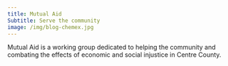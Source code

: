 ```yaml
---
title: Mutual Aid
Subtitle: Serve the community
image: /img/blog-chemex.jpg
---
```


Mutual Aid is a working group dedicated to helping the community and combating the effects of economic and social injustice in Centre County. 
